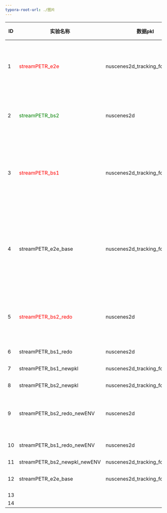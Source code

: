 ```yaml
---
typora-root-url: ./图片
---
```


| ID   | 实验名称                                     | 数据pkl                         | tmux窗口        | 训练状态                                         | 推理状态                               | 实验结果 | 说明                                                         |
| ---- | -------------------------------------------- | ------------------------------- | --------------- | ------------------------------------------------ | -------------------------------------- | -------- | ------------------------------------------------------------ |
| 1    | <font color=red>streamPETR_e2e</font>        | nuscenes2d_tracking_forecasting | stream_data_6   | 训练中（训练失败，后期训练不收敛，最终崩掉）     | 待开始                                 | 失败     | 迁移PF-Track之后的streamPETR的训练。tracking以及future和hist完全打开 |
| 2    | <font color=green>streamPETR_bs2</font>      | nuscenes2d                      | \               | 完成                                             | 完成                                   | NDS:0.56 | 原始的streamPETR的训练，batch_size为2，点数与文章基本对齐    |
| 3    | <font color='red'>streamPETR_bs1</font>      | nuscenes2d_tracking_forecasting | prediction-3-9  | 训练中（训练失败，NCLL报错）                     | 待开始                                 | 失败     | 用于对齐实验结果，看看bs对实验的影响，按道理应该是完全一致的，训练过程中出现了NCLL的报错。 |
| 4    | streamPETR_e2e_base                          | nuscenes2d_tracking_forecasting | prediction-4-10 | 训练完成（work_dirs/streamPETR_e2e_base）        | 待开始（不用测试，从loss来看点数很低） |          | e2e 但是没有tracking、past和future                           |
| 5    | <font color='red'>streamPETR_bs2_redo</font> | nuscenes2d                      | prediction-1    | 训练中(失败，cuda错误)![Alt text](../图片/1.png) |                                        | 失败     | 重新跑的最原始的baseline的实验，所有设置和2对齐，区别只有get_data_info稍有修改 |
| 6    | streamPETR_bs1_redo                          | nuscenes2d                      | prection-2      | 训练中(失败，测试流程提前，点数也不对)           | 代开始                                 |          | 与5的区别在于bs设置为1                                       |
| 7    | streamPETR_bs1_newpkl                        | nuscenes2d_tracking_forecasting | prection-4      | 训练中（失败，原因同上）                         |                                        |          | 与6的区别在于用的新pkl                                       |
| 8    | streamPETR_bs2_newpkl                        | nuscenes2d_tracking_forecasting | prection-3      | 完成                                             | 完成                                   | NDS:0.4  | 与5的区别在于用的新pkl                                       |
| 9    | streamPETR_bs2_redo_newENV                   | nuscenes2d                      | prediction-1    | 训练中                                           |                                        |          | 找了一下上面失败的原因，可能是mm系列库版本不一样导致的       |
| 10   | streamPETR_bs1_redo_newENV                   | nuscenes2d                      | prediction-2    | 训练中                                           |                                        |          | 同样是更新了环境同时改了一下配置文件                         |
| 11   | streamPETR_bs2_newpkl_newENV                 | nuscenes2d_tracking_forecasting | prediction-3    | 训练中                                           |                                        |          | 更新环境                                                     |
| 12   | streamPETR_e2e_base                          | nuscenes2d_tracking_forecasting | prediction-4    | 训练中                                           |                                        |          | 相对于4更新了环境以及测试代码                                |
| 13   |                                              |                                 |                 |                                                  |                                        |          |                                                              |
| 14   |                                              |                                 |                 |                                                  |                                        |          |                                                              |

